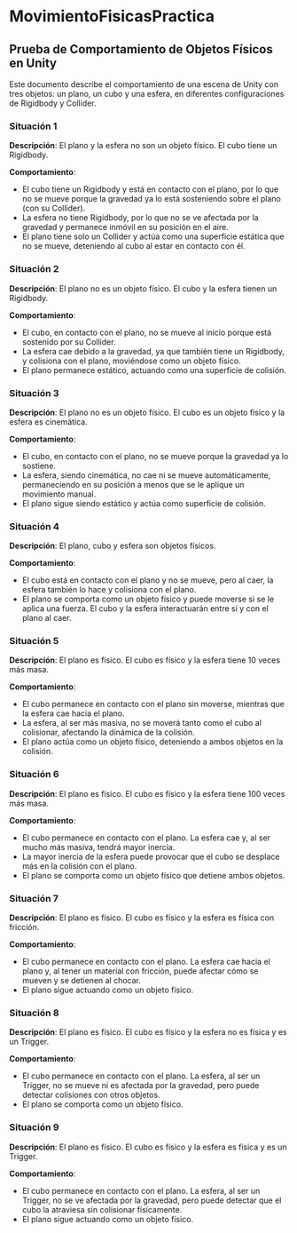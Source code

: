 # MovimientoFisicasPractica

## Prueba de Comportamiento de Objetos Físicos en Unity

Este documento describe el comportamiento de una escena de Unity con tres objetos: un plano, un cubo y una esfera, en diferentes configuraciones de Rigidbody y Collider.

### Situación 1
**Descripción**: El plano y la esfera no son un objeto físico. El cubo tiene un Rigidbody.

**Comportamiento**:
- El cubo tiene un Rigidbody y está en contacto con el plano, por lo que no se mueve porque la gravedad ya lo está sosteniendo sobre el plano (con su Collider).
- La esfera no tiene Rigidbody, por lo que no se ve afectada por la gravedad y permanece inmóvil en su posición en el aire.
- El plano tiene solo un Collider y actúa como una superficie estática que no se mueve, deteniendo al cubo al estar en contacto con él.

### Situación 2
**Descripción**: El plano no es un objeto físico. El cubo y la esfera tienen un Rigidbody.

**Comportamiento**:
- El cubo, en contacto con el plano, no se mueve al inicio porque está sostenido por su Collider.
- La esfera cae debido a la gravedad, ya que también tiene un Rigidbody, y colisiona con el plano, moviéndose como un objeto físico.
- El plano permanece estático, actuando como una superficie de colisión.

### Situación 3
**Descripción**: El plano no es un objeto físico. El cubo es un objeto físico y la esfera es cinemática.

**Comportamiento**:
- El cubo, en contacto con el plano, no se mueve porque la gravedad ya lo sostiene.
- La esfera, siendo cinemática, no cae ni se mueve automáticamente, permaneciendo en su posición a menos que se le aplique un movimiento manual.
- El plano sigue siendo estático y actúa como superficie de colisión.

### Situación 4
**Descripción**: El plano, cubo y esfera son objetos físicos.

**Comportamiento**:
- El cubo está en contacto con el plano y no se mueve, pero al caer, la esfera también lo hace y colisiona con el plano.
- El plano se comporta como un objeto físico y puede moverse si se le aplica una fuerza. El cubo y la esfera interactuarán entre sí y con el plano al caer.

### Situación 5
**Descripción**: El plano es físico. El cubo es físico y la esfera tiene 10 veces más masa.

**Comportamiento**:
- El cubo permanece en contacto con el plano sin moverse, mientras que la esfera cae hacia el plano.
- La esfera, al ser más masiva, no se moverá tanto como el cubo al colisionar, afectando la dinámica de la colisión.
- El plano actúa como un objeto físico, deteniendo a ambos objetos en la colisión.

### Situación 6
**Descripción**: El plano es físico. El cubo es físico y la esfera tiene 100 veces más masa.

**Comportamiento**:
- El cubo permanece en contacto con el plano. La esfera cae y, al ser mucho más masiva, tendrá mayor inercia.
- La mayor inercia de la esfera puede provocar que el cubo se desplace más en la colisión con el plano.
- El plano se comporta como un objeto físico que detiene ambos objetos.

### Situación 7
**Descripción**: El plano es físico. El cubo es físico y la esfera es física con fricción.

**Comportamiento**:
- El cubo permanece en contacto con el plano. La esfera cae hacia el plano y, al tener un material con fricción, puede afectar cómo se mueven y se detienen al chocar.
- El plano sigue actuando como un objeto físico.

### Situación 8
**Descripción**: El plano es físico. El cubo es físico y la esfera no es física y es un Trigger.

**Comportamiento**:
- El cubo permanece en contacto con el plano. La esfera, al ser un Trigger, no se mueve ni es afectada por la gravedad, pero puede detectar colisiones con otros objetos.
- El plano se comporta como un objeto físico.

### Situación 9
**Descripción**: El plano es físico. El cubo es físico y la esfera es física y es un Trigger.

**Comportamiento**:
- El cubo permanece en contacto con el plano. La esfera, al ser un Trigger, no se ve afectada por la gravedad, pero puede detectar que el cubo la atraviesa sin colisionar físicamente.
- El plano sigue actuando como un objeto físico.
